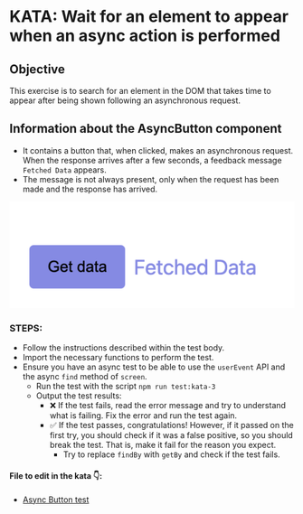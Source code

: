 # KATA: Wait for an element to appear when an async action is performed

## Objective

This exercise is to search for an element in the DOM that takes time to appear after being shown following an
asynchronous request.

## Information about the AsyncButton component

- It contains a button that, when clicked, makes an asynchronous request. When the response arrives after a few seconds,
  a feedback message `Fetched Data` appears.
- The message is not always present, only when the request has been made and the response has arrived.

![Async Button Component](../../../public/assets/async-button.png)

### STEPS:

- Follow the instructions described within the test body.
- Import the necessary functions to perform the test.
- Ensure you have an async test to be able to use the `userEvent` API and the async `find` method of `screen`.
  - Run the test with the script ```npm run test:kata-3```
  - Output the test results:
    - ❌ If the test fails, read the error message and try to understand what is failing. Fix the error and run the test
      again.
    - ✅ If the test passes, congratulations! However, if it passed on the first try, you should check if it was a false
      positive, so you should break the test. That is, make it fail for the reason you expect.
      - Try to replace `findBy` with `getBy` and check if the test fails.

#### File to edit in the kata 👇:

- [Async Button test](../../../src/katas/kata-4/AsyncButton.test.tsx)
